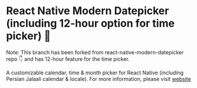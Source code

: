 # React Native Modern Datepicker (including 12-hour option for time picker) 📆

Note: This branch has been forked from react-native-modern-datepicker repo 👇 and has 12-hour feature for the time picker.

A customizable calendar, time & month picker for React Native (including Persian Jalaali calendar & locale). For more information, please visit [website](https://hosseinshabani.github.io/react-native-modern-datepicker)